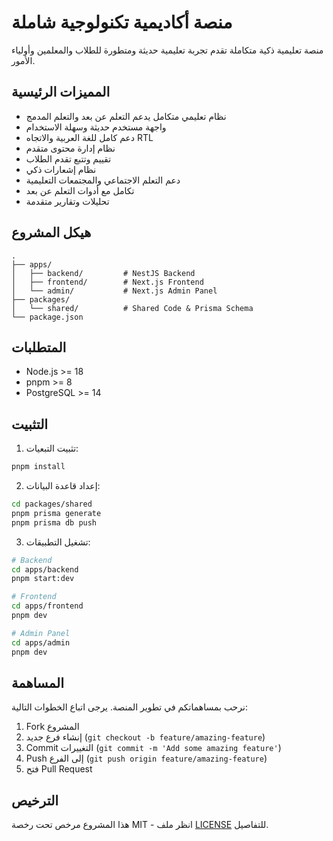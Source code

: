 # منصة أكاديمية تكنولوجية شاملة

منصة تعليمية ذكية متكاملة تقدم تجربة تعليمية حديثة ومتطورة للطلاب والمعلمين وأولياء الأمور.

## المميزات الرئيسية

- نظام تعليمي متكامل يدعم التعلم عن بعد والتعلم المدمج
- واجهة مستخدم حديثة وسهلة الاستخدام
- دعم كامل للغة العربية والاتجاه RTL
- نظام إدارة محتوى متقدم
- تقييم وتتبع تقدم الطلاب
- نظام إشعارات ذكي
- دعم التعلم الاجتماعي والمجتمعات التعليمية
- تكامل مع أدوات التعلم عن بعد
- تحليلات وتقارير متقدمة

## هيكل المشروع

```
.
├── apps/
│   ├── backend/         # NestJS Backend
│   ├── frontend/        # Next.js Frontend
│   └── admin/           # Next.js Admin Panel
├── packages/
│   └── shared/          # Shared Code & Prisma Schema
└── package.json
```

## المتطلبات

- Node.js >= 18
- pnpm >= 8
- PostgreSQL >= 14

## التثبيت

1. تثبيت التبعيات:
```bash
pnpm install
```

2. إعداد قاعدة البيانات:
```bash
cd packages/shared
pnpm prisma generate
pnpm prisma db push
```

3. تشغيل التطبيقات:
```bash
# Backend
cd apps/backend
pnpm start:dev

# Frontend
cd apps/frontend
pnpm dev

# Admin Panel
cd apps/admin
pnpm dev
```

## المساهمة

نرحب بمساهماتكم في تطوير المنصة. يرجى اتباع الخطوات التالية:

1. Fork المشروع
2. إنشاء فرع جديد (`git checkout -b feature/amazing-feature`)
3. Commit التغييرات (`git commit -m 'Add some amazing feature'`)
4. Push إلى الفرع (`git push origin feature/amazing-feature`)
5. فتح Pull Request

## الترخيص

هذا المشروع مرخص تحت رخصة MIT - انظر ملف [LICENSE](LICENSE) للتفاصيل. 